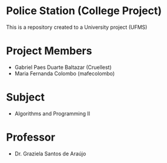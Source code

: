 # Police Station (College Project)
  This is a repository created to a University project (UFMS)

  Project Members
  ===
  * Gabriel Paes Duarte Baltazar (Cruellest)
  * Maria Fernanda Colombo (mafecolombo)

  Subject
  ===
  * Algorithms and Programming II
 
  Professor
  ===
  * Dr. Graziela Santos de Araújo
